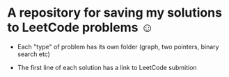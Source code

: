 # A repository for saving my solutions to LeetCode problems :relaxed:

- Each "type" of problem has its own folder (graph, two pointers, binary search etc)

- The first line of each solution has a link to LeetCode submition
